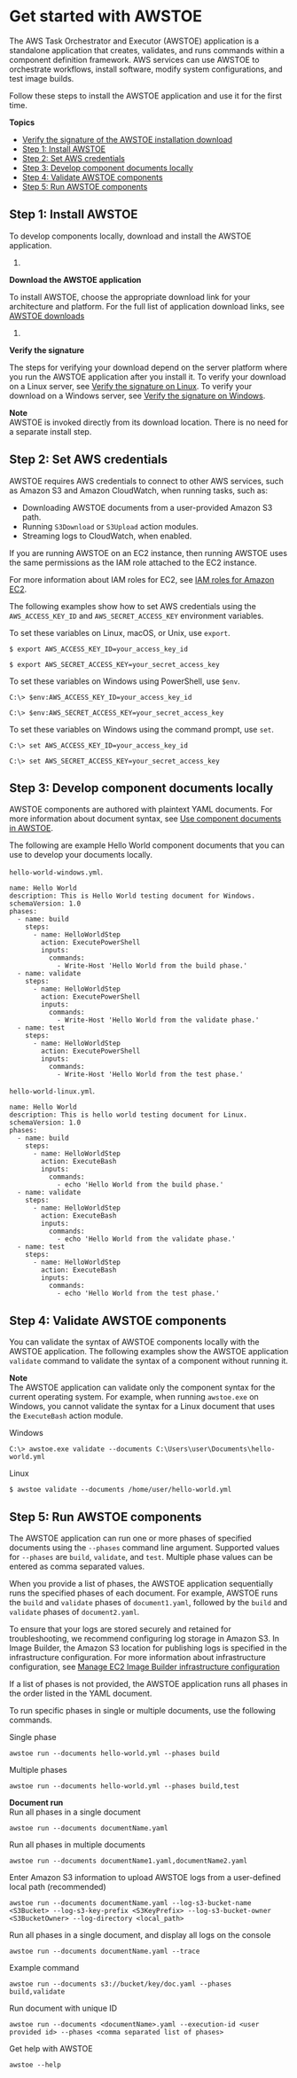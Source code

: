 # Get started with AWSTOE<a name="toe-get-started"></a>

The AWS Task Orchestrator and Executor \(AWSTOE\) application is a standalone application that creates, validates, and runs commands within a component definition framework\. AWS services can use AWSTOE to orchestrate workflows, install software, modify system configurations, and test image builds\.

Follow these steps to install the AWSTOE application and use it for the first time\.

**Topics**
+ [Verify the signature of the AWSTOE installation download](awstoe-verify-sig.md)
+ [Step 1: Install AWSTOE](#toe-start-install)
+ [Step 2: Set AWS credentials](#toe-start-credentials)
+ [Step 3: Develop component documents locally](#toe-start-develop)
+ [Step 4: Validate AWSTOE components](#toe-start-validate)
+ [Step 5: Run AWSTOE components](#toe-start-run)

## Step 1: Install AWSTOE<a name="toe-start-install"></a>

To develop components locally, download and install the AWSTOE application\.

1. 

**Download the AWSTOE application**

   To install AWSTOE, choose the appropriate download link for your architecture and platform\. For the full list of application download links, see [AWSTOE downloads](toe-component-manager.md#toe-downloads)

1. 

**Verify the signature**

   The steps for verifying your download depend on the server platform where you run the AWSTOE application after you install it\. To verify your download on a Linux server, see [Verify the signature on Linux](awstoe-verify-sig.md#awstoe-verify-sig-linux)\. To verify your download on a Windows server, see [Verify the signature on Windows](awstoe-verify-sig.md#awstoe-verify-sig-win)\.

**Note**  
AWSTOE is invoked directly from its download location\. There is no need for a separate install step\.

## Step 2: Set AWS credentials<a name="toe-start-credentials"></a>

 AWSTOE requires AWS credentials to connect to other AWS services, such as Amazon S3 and Amazon CloudWatch, when running tasks, such as: 
+ Downloading AWSTOE documents from a user\-provided Amazon S3 path\.
+ Running `S3Download` or `S3Upload` action modules\.
+ Streaming logs to CloudWatch, when enabled\.

If you are running AWSTOE on an EC2 instance, then running AWSTOE uses the same permissions as the IAM role attached to the EC2 instance\.

For more information about IAM roles for EC2, see [IAM roles for Amazon EC2](https://docs.aws.amazon.com/AWSEC2/latest/UserGuide/iam-roles-for-amazon-ec2.html)\.

The following examples show how to set AWS credentials using the `AWS_ACCESS_KEY_ID` and `AWS_SECRET_ACCESS_KEY` environment variables\. 

To set these variables on Linux, macOS, or Unix, use `export`\.

```
$ export AWS_ACCESS_KEY_ID=your_access_key_id
```

```
$ export AWS_SECRET_ACCESS_KEY=your_secret_access_key
```

To set these variables on Windows using PowerShell, use `$env`\.

```
C:\> $env:AWS_ACCESS_KEY_ID=your_access_key_id
```

```
C:\> $env:AWS_SECRET_ACCESS_KEY=your_secret_access_key
```

To set these variables on Windows using the command prompt, use `set`\.

```
C:\> set AWS_ACCESS_KEY_ID=your_access_key_id
```

```
C:\> set AWS_SECRET_ACCESS_KEY=your_secret_access_key
```

## Step 3: Develop component documents locally<a name="toe-start-develop"></a>

AWSTOE components are authored with plaintext YAML documents\. For more information about document syntax, see [Use component documents in AWSTOE](toe-use-documents.md)\.

The following are example Hello World component documents that you can use to develop your documents locally\.

`hello-world-windows.yml`\.

```
name: Hello World
description: This is Hello World testing document for Windows.
schemaVersion: 1.0
phases:
  - name: build
    steps:
      - name: HelloWorldStep
        action: ExecutePowerShell
        inputs:
          commands:
            - Write-Host 'Hello World from the build phase.'
  - name: validate
    steps:
      - name: HelloWorldStep
        action: ExecutePowerShell
        inputs:
          commands:
            - Write-Host 'Hello World from the validate phase.'
  - name: test
    steps:
      - name: HelloWorldStep
        action: ExecutePowerShell
        inputs:
          commands:
            - Write-Host 'Hello World from the test phase.'
```

`hello-world-linux.yml`\.

```
name: Hello World
description: This is hello world testing document for Linux.
schemaVersion: 1.0
phases:
  - name: build
    steps:
      - name: HelloWorldStep
        action: ExecuteBash
        inputs:
          commands:
            - echo 'Hello World from the build phase.'
  - name: validate
    steps:
      - name: HelloWorldStep
        action: ExecuteBash
        inputs:
          commands:
            - echo 'Hello World from the validate phase.'
  - name: test
    steps:
      - name: HelloWorldStep
        action: ExecuteBash
        inputs:
          commands:
            - echo 'Hello World from the test phase.'
```

## Step 4: Validate AWSTOE components<a name="toe-start-validate"></a>

You can validate the syntax of AWSTOE components locally with the AWSTOE application\. The following examples show the AWSTOE application `validate` command to validate the syntax of a component without running it\. 

**Note**  
The AWSTOE application can validate only the component syntax for the current operating system\. For example, when running `awstoe.exe` on Windows, you cannot validate the syntax for a Linux document that uses the `ExecuteBash` action module\.

Windows

```
C:\> awstoe.exe validate --documents C:\Users\user\Documents\hello-world.yml
```

Linux

```
$ awstoe validate --documents /home/user/hello-world.yml
```

## Step 5: Run AWSTOE components<a name="toe-start-run"></a>

The AWSTOE application can run one or more phases of specified documents using the `--phases` command line argument\. Supported values for `--phases` are `build`, `validate`, and `test`\. Multiple phase values can be entered as comma separated values\.

When you provide a list of phases, the AWSTOE application sequentially runs the specified phases of each document\. For example, AWSTOE runs the `build` and `validate` phases of `document1.yaml`, followed by the `build` and `validate` phases of `document2.yaml`\.

To ensure that your logs are stored securely and retained for troubleshooting, we recommend configuring log storage in Amazon S3\. In Image Builder, the Amazon S3 location for publishing logs is specified in the infrastructure configuration\. For more information about infrastructure configuration, see [Manage EC2 Image Builder infrastructure configuration](manage-infra-config.md)

If a list of phases is not provided, the AWSTOE application runs all phases in the order listed in the YAML document\.

To run specific phases in single or multiple documents, use the following commands\.

Single phase

```
awstoe run --documents hello-world.yml --phases build
```

Multiple phases

```
awstoe run --documents hello-world.yml --phases build,test
```

**Document run**  
Run all phases in a single document

```
awstoe run --documents documentName.yaml
```

Run all phases in multiple documents

```
awstoe run --documents documentName1.yaml,documentName2.yaml
```

Enter Amazon S3 information to upload AWSTOE logs from a user\-defined local path \(recommended\)

```
awstoe run --documents documentName.yaml --log-s3-bucket-name <S3Bucket> --log-s3-key-prefix <S3KeyPrefix> --log-s3-bucket-owner <S3BucketOwner> --log-directory <local_path>
```

Run all phases in a single document, and display all logs on the console

```
awstoe run --documents documentName.yaml --trace
```

Example command

```
awstoe run --documents s3://bucket/key/doc.yaml --phases build,validate
```

Run document with unique ID

```
awstoe run --documents <documentName>.yaml --execution-id <user provided id> --phases <comma separated list of phases>
```

Get help with AWSTOE

```
awstoe --help
```
